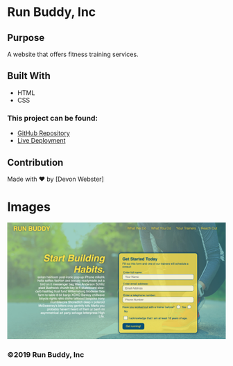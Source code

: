 # Run Buddy, Inc

## Purpose
A website that offers fitness training services.

## Built With
* HTML
* CSS

 ### This project can be found:

- [GitHub Repository](https://github.com/codemasterdev/run-buddy)
- [Live Deployment](https://codemasterdev.github.io/run-buddy)


## Contribution
Made with ❤️ by [Devon Webster]

# Images

![](assets/images/run-buddy-screenshot.png)

### ©️2019 Run Buddy, Inc 
